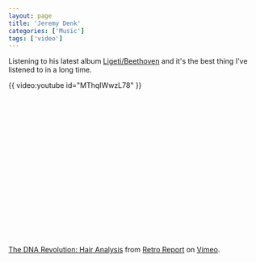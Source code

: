 ```yaml
---
layout: page
title: 'Jeremy Denk'
categories: ['Music']
tags: ['video']
---
```

Listening to his latest album <a href="http://www.nonesuch.com/albums/ligeti-beethoven">Ligeti/Beethoven</a> and it's the best thing I've listened to in a long time.

{{ video:youtube id="MThqIWwzL78" }}

<!-- This version of the embed code is no longer supported. Learn more: https://vimeo.com/s/tnm --> <object width="500" height="281"><param name="allowfullscreen" value="true" /><param name="allowscriptaccess" value="always" /><param name="movie" value="http://vimeo.com/moogaloop.swf?clip_id=95626984&amp;force_embed=1&amp;server=vimeo.com&amp;show_title=0&amp;show_byline=0&amp;show_portrait=0&amp;color=ffd22b&amp;fullscreen=1&amp;autoplay=0&amp;loop=0" /><embed src="http://vimeo.com/moogaloop.swf?clip_id=95626984&amp;force_embed=1&amp;server=vimeo.com&amp;show_title=0&amp;show_byline=0&amp;show_portrait=0&amp;color=ffd22b&amp;fullscreen=1&amp;autoplay=0&amp;loop=0" type="application/x-shockwave-flash" allowfullscreen="true" allowscriptaccess="always" width="500" height="281"></embed></object> <p><a href="http://vimeo.com/95626984">The DNA Revolution: Hair Analysis</a> from <a href="http://vimeo.com/retroreport">Retro Report</a> on <a href="https://vimeo.com">Vimeo</a>.</p>
